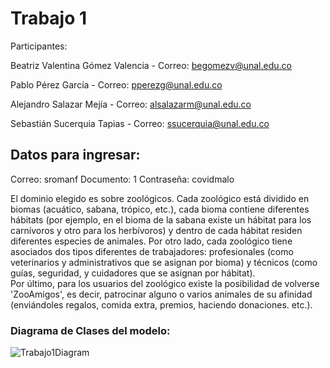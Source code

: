 # Trabajo 1
Participantes:

Beatriz Valentina Gómez Valencia - Correo: begomezv@unal.edu.co

Pablo Pérez García - Correo: pperezg@unal.edu.co

Alejandro Salazar Mejía - Correo: alsalazarm@unal.edu.co

Sebastián Sucerquia Tapias - Correo: ssucerquia@unal.edu.co

## Datos para ingresar:
Correo: sromanf 
Documento: 1
Contraseña: covidmalo

El dominio elegido es sobre zoológicos. Cada zoológico está dividido en biomas (acuático, sabana, trópico, etc.), cada bioma contiene diferentes hábitats (por ejemplo, en el bioma de la sabana existe un hábitat para los carnívoros y otro para los herbívoros) y dentro de cada hábitat residen diferentes especies de animales.
Por otro lado, cada zoológico tiene asociados dos tipos diferentes de trabajadores: profesionales (como veterinarios y administrativos que se asignan por bioma) y técnicos (como guías, seguridad, y cuidadores que se asignan por hábitat).  
Por último, para los usuarios del zoológico existe la posibilidad de volverse 'ZooAmigos', es decir, patrocinar alguno o varios animales de su afinidad (enviándoles regalos, comida extra, premios, haciendo donaciones. etc.).

### Diagrama de Clases del modelo:
![Trabajo1Diagram](https://user-images.githubusercontent.com/66572840/96150881-70008200-0ed0-11eb-8e97-31c32d55e958.jpg)
